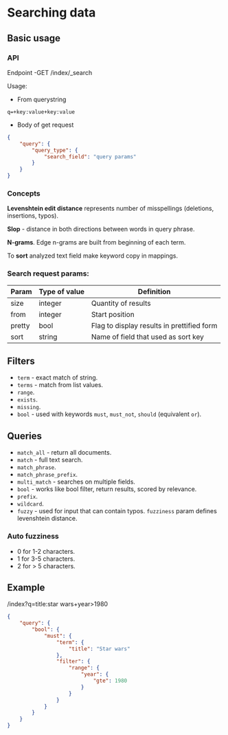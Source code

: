 # Searching data

## Basic usage

### API

Endpoint -GET /index/\_search

Usage:

-   From querystring

```
q=+key:value+key:value
```

-   Body of get request

```json
{
    "query": {
        "query_type": {
            "search_field": "query params"
        }
    }
}
```

### Concepts

**Levenshtein edit distance** represents number of misspellings (deletions, insertions, typos).

**Slop** - distance in both directions between words in query phrase.

**N-grams**. Edge n-grams are built from beginning of each term.

To **sort** analyzed text field make keyword copy in mappings.

### Search request params:

| Param  | Type of value | Definition                                 |
| ------ | ------------- | ------------------------------------------ |
| size   | integer       | Quantity of results                        |
| from   | integer       | Start position                             |
| pretty | bool          | Flag to display results in prettified form |
| sort   | string        | Name of field that used as sort key        |

## Filters

-   `term` - exact match of string.
-   `terms` - match from list values.
-   `range`.
-   `exists`.
-   `missing`.
-   `bool` - used with keywords `must`, `must_not`, `should` (equivalent `or`).

## Queries

-   `match_all` - return all documents.
-   `match` - full text search.
-   `match_phrase`.
-   `match_phrase_prefix`.
-   `multi_match` - searches on multiple fields.
-   `bool` - works like bool filter, return results, scored by relevance.
-   `prefix`.
-   `wildcard`.
-   `fuzzy` - used for input that can contain typos. `fuzziness` param defines levenshtein distance.

### Auto fuzziness

-   0 for 1-2 characters.
-   1 for 3-5 characters.
-   2 for > 5 characters.

## Example

/index?q=title:star wars+year>1980

```json
{
    "query": {
        "bool": {
            "must": {
                "term": {
                    "title": "Star wars"
                },
                "filter": {
                    "range": {
                        "year": {
                            "gte": 1980
                        }
                    }
                }
            }
        }
    }
}
```
